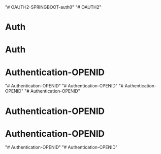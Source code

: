 "# OAUTH2-SPRINGBOOT-auth0" 
"# OAUTH2" 
# Auth
# Auth
# Authentication-OPENID
"# Authentication-OPENID" 
"# Authentication-OPENID" 
"# Authentication-OPENID" 
"# Authentication-OPENID" 
# Authentication-OPENID
# Authentication-OPENID
"# Authentication-OPENID" 
"# Authentication-OPENID" 
